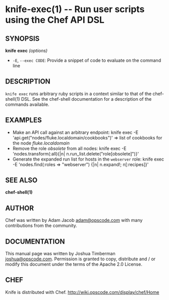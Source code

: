 knife-exec(1) -- Run user scripts using the Chef API DSL
========================================

## SYNOPSIS

__knife__ __exec__ _(options)_

  * `-E`, `--exec CODE`:
    Provide a snippet of code to evaluate on the command line

## DESCRIPTION

`knife exec` runs arbitrary ruby scripts in a context similar to that
of the chef-shell(1) DSL. See the chef-shell documentation for a
description of the commands available.

## EXAMPLES

  * Make an API call against an arbitrary endpoint:
    knife exec -E 'api.get("nodes/fluke.localdomain/cookbooks")'
    => list of cookbooks for the node _fluke.localdomain_
  * Remove the role _obsolete_ from all nodes:
    knife exec -E 'nodes.transform(:all){|n| n.run\_list.delete("role[obsolete]")}'
  * Generate the expanded run list for hosts in the `webserver` role:
    knife exec -E 'nodes.find(:roles => "webserver") {|n| n.expand!; n[:recipes]}'

## SEE ALSO

   __chef-shell(1)__

## AUTHOR

   Chef was written by Adam Jacob <adam@opscode.com> with many contributions from the community.

## DOCUMENTATION

   This manual page was written by Joshua Timberman <joshua@opscode.com>.
   Permission is granted to copy, distribute and / or modify this document under the terms of the Apache 2.0 License.

## CHEF

   Knife is distributed with Chef. <http://wiki.opscode.com/display/chef/Home>
